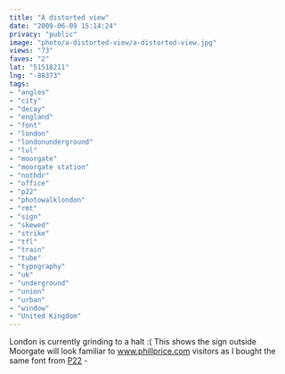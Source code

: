 ```yaml
---
title: "A distorted view"
date: "2009-06-09 15:14:24"
privacy: "public"
image: "photo/a-distorted-view/a-distorted-view.jpg"
views: "73"
faves: "2"
lat: "51518211"
lng: "-88373"
tags:
- "angles"
- "city"
- "decay"
- "england"
- "font"
- "london"
- "londonunderground"
- "lul"
- "moorgate"
- "moorgate station"
- "nothdr"
- "office"
- "p22"
- "photowalklondon"
- "rmt"
- "sign"
- "skewed"
- "strike"
- "tfl"
- "train"
- "tube"
- "typography"
- "uk"
- "underground"
- "union"
- "urban"
- "window"
- "United Kingdom"
---
```

London is currently grinding to a halt :( This shows the sign outside Moorgate will look familiar to <a href="http://www.phillprice.com" rel="nofollow">www.phillprice.com</a> visitors as I bought the same font from <a href="http://www.p22.com/products/london.html" rel="nofollow">P22</a> - <a href="/photos/2009/06/09/a-distorted-view" rel="nofollow"></a>
